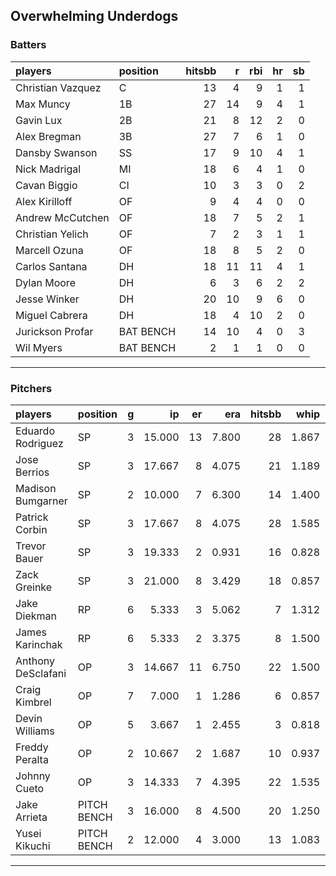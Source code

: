 ## Overwhelming Underdogs

### Batters

 
|players           |position  | hitsbb|  r| rbi| hr| sb| 
|:-----------------|:---------|------:|--:|---:|--:|--:| 
|Christian Vazquez |C         |     13|  4|   9|  1|  1| 
|Max Muncy         |1B        |     27| 14|   9|  4|  1| 
|Gavin Lux         |2B        |     21|  8|  12|  2|  0| 
|Alex Bregman      |3B        |     27|  7|   6|  1|  0| 
|Dansby Swanson    |SS        |     17|  9|  10|  4|  1| 
|Nick Madrigal     |MI        |     18|  6|   4|  1|  0| 
|Cavan Biggio      |CI        |     10|  3|   3|  0|  2| 
|Alex Kirilloff    |OF        |      9|  4|   4|  0|  0| 
|Andrew McCutchen  |OF        |     18|  7|   5|  2|  1| 
|Christian Yelich  |OF        |      7|  2|   3|  1|  1| 
|Marcell Ozuna     |OF        |     18|  8|   5|  2|  0| 
|Carlos Santana    |DH        |     18| 11|  11|  4|  1| 
|Dylan Moore       |DH        |      6|  3|   6|  2|  2| 
|Jesse Winker      |DH        |     20| 10|   9|  6|  0| 
|Miguel Cabrera    |DH        |     18|  4|  10|  2|  0| 
|Jurickson Profar  |BAT BENCH |     14| 10|   4|  0|  3| 
|Wil Myers         |BAT BENCH |      2|  1|   1|  0|  0| 


* * *

### Pitchers

 
|players            |position    |  g|     ip| er|   era| hitsbb|  whip| so|  w| sv| 
|:------------------|:-----------|--:|------:|--:|-----:|------:|-----:|--:|--:|--:| 
|Eduardo Rodriguez  |SP          |  3| 15.000| 13| 7.800|     28| 1.867| 21|  0|  0| 
|Jose Berrios       |SP          |  3| 17.667|  8| 4.075|     21| 1.189| 20|  2|  0| 
|Madison Bumgarner  |SP          |  2| 10.000|  7| 6.300|     14| 1.400|  7|  0|  0| 
|Patrick Corbin     |SP          |  3| 17.667|  8| 4.075|     28| 1.585| 16|  2|  0| 
|Trevor Bauer       |SP          |  3| 19.333|  2| 0.931|     16| 0.828| 24|  2|  0| 
|Zack Greinke       |SP          |  3| 21.000|  8| 3.429|     18| 0.857| 18|  2|  0| 
|Jake Diekman       |RP          |  6|  5.333|  3| 5.062|      7| 1.312|  7|  0|  2| 
|James Karinchak    |RP          |  6|  5.333|  2| 3.375|      8| 1.500|  9|  2|  3| 
|Anthony DeSclafani |OP          |  3| 14.667| 11| 6.750|     22| 1.500| 15|  2|  0| 
|Craig Kimbrel      |OP          |  7|  7.000|  1| 1.286|      6| 0.857| 14|  1|  5| 
|Devin Williams     |OP          |  5|  3.667|  1| 2.455|      3| 0.818|  8|  1|  0| 
|Freddy Peralta     |OP          |  2| 10.667|  2| 1.687|     10| 0.937| 15|  1|  0| 
|Johnny Cueto       |OP          |  3| 14.333|  7| 4.395|     22| 1.535| 11|  1|  0| 
|Jake Arrieta       |PITCH BENCH |  3| 16.000|  8| 4.500|     20| 1.250| 10|  2|  0| 
|Yusei Kikuchi      |PITCH BENCH |  2| 12.000|  4| 3.000|     13| 1.083| 11|  1|  0| 


* * *


